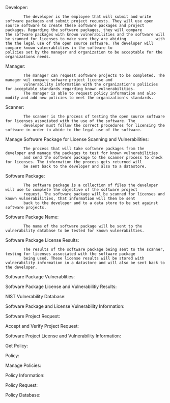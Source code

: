 Developer: 

            The developer is the employee that will submit and write software packages and submit project requests. They will use open               source software to create these software packages and project packages. Regarding the software packages, they will compare               the software packages with known vulnerabilities and the software will be scanned for licenses to make sure they are abiding             with the the legal use of the open source software. The developer will compare known vulnerablities in the software to                   policies set by the manager and organization to be acceptable for the organizations needs.

Manager:

            The manager can request software projects to be completed. The manager wil compare sofware project license and
            vulnerability information with the organization's poliicies for acceptable standards regarding known vulnerabilities.
            The manager is able to request policy information and also modify and add new policies to meet the organization's standards.
            
Scanner:

            The scanner is the process of testing the open source software for licenses associated with the use of the software. The 
            developer must follow the correct procedures for licensing the software in order to abide to the legal use of the software.

Manage Software Package for License Scanning and Vulnerabilities:

            The process that will take software packages from the developer and manage the packages to test for known vulnerabilities
            and send the software package to the scanner process to check for licenses. The information the process gets returned will
            be sent back to the developer and also to a datastore. 

Software Package:

            The software package is a collection of files the developer will use to complete the objective of the software project
            request. The software package will be scanned for licenses and known vulnerabilities, that information will then be sent
            back to the developer and to a data store to be set against software projects. 

Software Package Name:

            The name of the software package will be sent to the vulnerability database to be tested for known vulnerabilties.

Software Package License Results:

            The results of the software package being sent to the scanner, testing for licenses associated with the software package
            being used. These license results will be stored with vulnerability information in a datastore and will also be sent back to             the developer. 

Software Package Vulnerablities:

Software Package License and Vulnerabilitiy Results: 

NIST Vulnerability Database:

Software Package and License Vulnerability Information:

Software Project Request:

Accept and Verify Project Request:

Software Project License and Vulnerability Information:

Get Policy:

Policy:

Manage Policies:

Policy Information:

Policy Request:

Policy Database:

